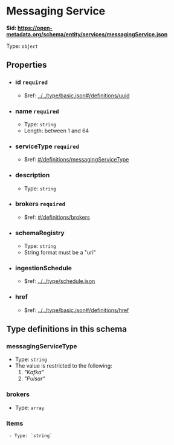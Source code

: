 # Messaging Service

<b id="https/open-metadata.org/schema/entity/services/messagingservice.json">&#36;id: https://open-metadata.org/schema/entity/services/messagingService.json </b>

Type: `object`

## Properties
 - ### id `required`
	 - &#36;ref: [../../type/basic.json#/definitions/uuid](../types/basic.md#uuid)
 - ### name `required`
	 - Type: `string`
	 - Length: between 1 and 64
 - ### serviceType `required`
	 - &#36;ref: [#/definitions/messagingServiceType](#messagingservicetype)
 - ### description
	 - Type: `string`
 - ### brokers `required`
	 - &#36;ref: [#/definitions/brokers](#brokers)
 - ### schemaRegistry
	 - Type: `string`
	 - String format must be a "uri"
 - ### ingestionSchedule
	 - &#36;ref: [../../type/schedule.json](../types/schedule.md)
 - ### href
	 - &#36;ref: [../../type/basic.json#/definitions/href](../types/basic.md#href)


## Type definitions in this schema
### messagingServiceType

 - Type: `string`
 - The value is restricted to the following: 
	 1. _"Kafka"_
	 2. _"Pulsar"_


### brokers

 - Type: `array`
### Items
	 - Type: `string`


